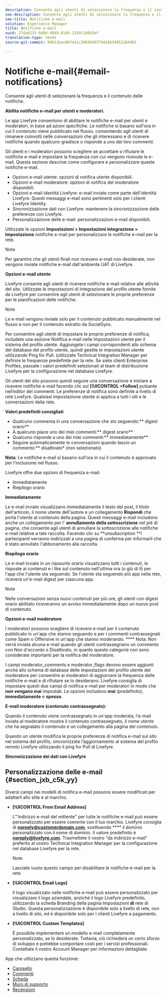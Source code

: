 ```yaml
---
description: Consente agli utenti di selezionare la frequenza e il contenuto delle notifiche.
seo-description: Consente agli utenti di selezionare la frequenza e il contenuto delle notifiche.
seo-title: Notifiche e-mail
solution: Experience Manager
title: Notifiche e-mail
uuid: 27dad133-bd8d-4949-8146-1254c160d3af
translation-type: tm+mt
source-git-commit: 09011bac06f4a1c39836455f9d16654952184962

---
```



# Notifiche e-mail{#email-notifications}

Consente agli utenti di selezionare la frequenza e il contenuto delle notifiche.

**Abilita notifiche e-mail per utenti e moderatori.**

Le app Livefyre consentono di abilitare le notifiche e-mail per utenti e moderatori, in base ad azioni specifiche. Le notifiche si basano sull'ora in cui il contenuto viene pubblicato nel flusso, consentendo agli utenti di rimanere coinvolti nelle conversazioni che gli interessano e di ricevere notifiche quando qualcuno gradisce o risponde a uno dei loro commenti.

Gli utenti e i moderatori possono scegliere se accettare o rifiutare le notifiche e-mail e impostare la frequenza con cui vengono ricevute le e-mail. Questa sezione descrive come configurare e personalizzare queste notifiche e-mail.

* Opzioni e-mail utente: opzioni di notifica utente disponibili.
* Opzioni e-mail moderatore: opzioni di notifica del moderatore disponibili.
* Opzioni e-mail identità Livefyre: e-mail inviate come parte dell'identità Livefyre. Questi messaggi e-mail sono pertinenti solo per i clienti Livefyre Identity.
* Sincronizzazione dati con Livefyre: mantenere la sincronizzazione delle preferenze con Livefyre.
* Personalizzazione delle e-mail: personalizzazioni e-mail disponibili.

Utilizzate le opzioni **Impostazioni &gt; Impostazioni integrazione &gt; Impostazione** notifiche e-mail per personalizzare le notifiche e-mail per la rete.

>[!NOTE]
>
>Per garantire che gli utenti finali non ricevano e-mail non desiderate, non vengono inviate notifiche e-mail dall'ambiente UAT di Livefyre.

**Opzioni e-mail utente**

Livefyre consente agli utenti di ricevere notifiche e-mail relative alle attività del sito. Utilizzate le impostazioni di integrazione del profilo utente fornite da Livefyre per consentire agli utenti di selezionare le proprie preferenze per le pianificazioni delle notifiche.

>[!NOTE]
>
>Le e-mail vengono inviate solo per il contenuto pubblicato manualmente nel flusso e non per il contenuto estratto da SocialSync.

Per consentire agli utenti di impostare le proprie preferenze di notifica, includete una sezione Notifica e-mail nelle Impostazioni utente per il sistema del profilo utente. Aggiungete i campi corrispondenti allo schema del database del profilo utente, quindi gestite le impostazioni utente utilizzando Ping for Pull. (utilizzate Technical Integration Manager per definire le frequenze predefinite per la rete. Se siete clienti Enterprise Profiles, passate i valori predefiniti selezionati al team di distribuzione Livefyre per la configurazione nel database Livefyre.

Gli utenti del sito possono quindi seguire una conversazione e iniziare a ricevere notifiche e-mail facendo clic sul **[!UICONTROL +Follow]** pulsante nell’editor dei commenti. Le preferenze di notifica sono definite a livello di rete Livefyre. Qualsiasi impostazione utente si applica a tutti i siti e le conversazioni della rete.

**Valori predefiniti consigliati**

* Qualcuno commenta in una conversazione che sto seguendo:** digest orario**
* A qualcuno piace uno dei miei commenti:** digest orario**
* Qualcuno risponde a uno dei miei commenti:** immediatamente**
* Seguire automaticamente le conversazioni quando lascio un commento:** disattivato* (non selezionato)

**Nota**: Le notifiche e-mail si basano sull'ora in cui il contenuto è approvato per l'inclusione nel flusso.

Livefyre offre due opzioni di frequenza e-mail:

* Immediatamente
* Riepilogo orario

**Immediatamente**

Le e-mail inviate visualizzano immediatamente il testo del post, il titolo dell'articolo, il nome utente dell'autore e un collegamento **Rispondi** che porta l'utente al contenuto della pagina. Questi messaggi e-mail includono anche un collegamento per l' **annullamento della sottoscrizione** nel piè di pagina, che consente agli utenti di annullare la sottoscrizione alle notifiche e-mail relative a tale raccolta. Facendo clic su **unsubscription **i partecipanti verranno indirizzati a una pagina di conferma per informarli che è stato annullato l'abbonamento alla raccolta.

**Riepilogo orario**

Le e-mail inviate in un riassunto orario visualizzano tutti i contenuti, le risposte ai contenuti e i like sul contenuto nell'ultima ora (o giù di lì) per l'app che l'utente sta seguendo. Se l'utente sta seguendo più app nella rete, riceverà un'e-mail digest per ciascuna app.

>[!NOTE]
>
>Nelle conversazioni senza nuovi contenuti per più ore, gli utenti con digest orario abilitato riceveranno un avviso immediatamente dopo un nuovo post di contenuto.

**Opzioni e-mail moderatore**

I moderatori possono scegliere di ricevere e-mail per il contenuto pubblicato in un'app che stanno seguendo e per i commenti contrassegnati come Spam o Offensive in un'app che stanno moderando. **** Nota: Non verrà inviata alcuna e-mail quando gli utenti contrassegnano un commento con Non d'accordo o Disattivato, in quanto queste categorie non sono considerate importanti per la notifica del moderatore.

I campi moderator_comments e moderator_flags devono essere aggiunti anche allo schema di database delle impostazioni del profilo utente del moderatore per consentire ai moderatori di aggiornare la frequenza delle notifiche e-mail e di rifiutare se lo desiderano. Livefyre consiglia di impostare questi due campi di notifica e-mail per moderatori in modo che **non vengano mai** impostati. Le opzioni includono **mai** (predefinito), **immediatamente** e **spesso**.

**E-mail moderatore (contenuto contrassegnato):**

Quando il contenuto viene contrassegnato in un'app moderata, l'e-mail inviata al moderatore mostra il contenuto contrassegnato, il nome utente che ha segnalato il contenuto e un collegamento alla pagina del contenuto.

Quando un utente modifica le proprie preferenze di notifica e-mail sul sito nel sistema del profilo, sincronizzate l’aggiornamento al sistema del profilo remoto Livefyre utilizzando il ping for Pull di Livefyre.

**Sincronizzazione dei dati con Livefyre**

## Personalizzazione delle e-mail {#section_jxb_c5k_yy}

Diversi campi nei modelli di notifica e-mail possono essere modificati per adattarli allo stile e al marchio.

* **[!UICONTROL From Email Address]**

   L'"indirizzo e-mail del mittente" per tutte le notifiche e-mail può essere personalizzato per essere coerente con il tuo marchio. Livefyre consiglia di **noreply@customerdomain.com**, sostituendo **** il dominio personalizzato con il nome di dominio. Il valore predefinito è **noreply@livefyre.com**. Trasmettete il vostro "da indirizzo e-mail" preferito al vostro Technical Integration Manager per la configurazione nel database Livefyre per la rete.

   >[!NOTE]
   >
   >Lasciate vuoto questo campo per disabilitare le notifiche e-mail per la rete

* **[!UICONTROL Email Logo]**

   Il logo visualizzato nelle notifiche e-mail può essere personalizzato per visualizzare il logo aziendale, anziché il logo Livefyre predefinito, utilizzando la scheda Branding della pagina Impostazioni **di** rete di Studio. Questa personalizzazione è disponibile solo a livello di rete, non a livello di sito, ed è disponibile solo per i clienti Livefyre a pagamento.

* **[!UICONTROL Custom Templates]**

   È possibile implementare un modello e-mail completamente personalizzato, se lo desiderate. Tuttavia, ciò richiederà un certo sforzo di sviluppo e potrebbe comportare costi per i servizi professionali. Contattate il vostro Account Manager per informazioni dettagliate.



App che utilizzano questa funzione:

* [Carosello](/help/using/c-about-apps/c-carousel-app/c-carousel-app.md#c_carousel_app)
* [Commenti](/help/using/c-about-apps/c-comments/c-comments.md)
* [Scheda](/help/using/c-about-apps/c-feature-card-app/c-feature-card-app.md#c_feature_card_app)
* [Muro di supporto](/help/using/c-about-apps/c-media-wall-app/c-media-wall-app.md#c_media_wall_app)
* [Recensioni](/help/using/c-about-apps/c-reviews-app/c-reviews-app.md#c_reviews_app)

